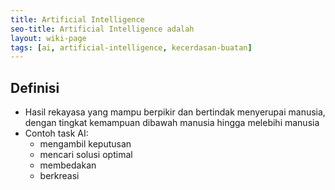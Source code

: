 ```yaml
---
title: Artificial Intelligence
seo-title: Artificial Intelligence adalah
layout: wiki-page
tags: [ai, artificial-intelligence, kecerdasan-buatan]
---
```


## Definisi
- Hasil rekayasa yang mampu berpikir dan bertindak menyerupai manusia, dengan tingkat kemampuan dibawah manusia hingga melebihi manusia
- Contoh task AI:
  - mengambil keputusan
  - mencari solusi optimal
  - membedakan
  - berkreasi
